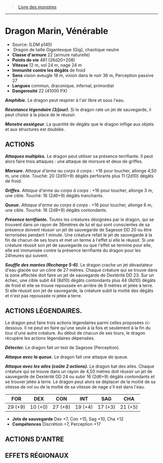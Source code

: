 ﻿> [Livre des monstres](tome_of_beasts.md)

---

# Dragon Marin, Vénérable

- Source: (LDM p145)
-  Dragon de taille Gigantesque (Gig), chaotique neutre
- **Classe d'armure** 22 (armure naturelle)
- **Points de vie** 481 (26d20+208)
- **Vitesse** 12 m, vol 24 m, nage 24 m
- **Immunité contre les dégâts** de froid
- **Sens** vision aveugle 18 m, vision dans le noir 36 m, Perception passive 27
- **Langues** commun, draconique, infernal, primordial
- **Dangerosité** 22 (41000 PX)

**_Amphibie._** Le dragon peut respirer à l'air libre et sous l'eau.

**_Résistance légendaire (3/jour)._** Si le dragon rate un jet de sauvegarde, il peut choisir à la place de le réussir.

**_Monstre assiégeur._** La quantité de dégâts que le dragon inflige aux objets et aux structures est doublée.

## ACTIONS

**_Attaques multiples._** Le dragon peut utiliser sa présence terrifiante. Il peut alors faire trois attaques : une attaque de morsure et deux de griffes.

**_Morsure._** _Attaque d'arme au corps à corps :_ +16 pour toucher, allonge 4,50 m, une cible. Touché: 20 (2d10+9) dégâts perforants plus 11 (2d10) dégâts de froid.

**_Griffes._** _Attaque d'arme au corps à corps :_ +16 pour toucher, allonge 3 m, une cible. Touché: 16 (2d6+9) dégâts tranchants.

**_Queue._** _Attaque d'arme au corps à corps :_ +16 pour toucher, allonge 6 m, une cible. Touché: 18 (2d8+9) dégâts contondants.

**_Présence terrifiante._** Toutes les créatures désignées par le dragon, qui se trouvent dans un rayon de 36mètres de lui et qui sont conscientes de sa présence doivent réussir un jet de sauvegarde de Sagesse DD 20 ou être terrorisées pendant 1 minute. Une créature refait le jet de sauvegarde à la fin de chacun de ses tours et met un terme à l'effet si elle le réussit. Si une créature réussit son jet de sauvegarde ou que l'effet se termine pour elle, elle est immunisée contre la présence terrifiante du dragon pour les 24heures qui suivent.

**_Souffle des marées (Recharge 5-6)._** Le dragon crache un jet dévastateur d'eau glacée sur un cône de 27 mètres. Chaque créature qui se trouve dans la zone affectée doit faire un jet de sauvegarde de Dextérité DD 23. Sur un échec, une cible subit 44 (8d10) dégâts contondants plus 44 (8d10) dégâts de froid et elle se trouve repoussée en arrière de 9 mètres et jetée à terre. Si elle réussit son jet de sauvegarde, la créature subit la moitié des dégâts et n'est pas repoussée ni jetée à terre.

## ACTIONS LÉGENDAIRES.

Le dragon peut faire trois actions légendaires parmi celles proposées ci-dessous. Il ne peut en faire qu'une seule à la fois et seulement à la fin du tour d'une autre créature. Au début de chacun de ses tours, le dragon récupère les actions légendaires dépensées.

**_Détecter._** Le dragon fait un test de Sagesse (Perception).

**_Attaque avec la queue._** Le dragon fait une attaque de queue.

**_Attaque avec les ailes (coûte 2 actions)._** Le dragon bat des ailes. Chaque créature qui se trouve dans un rayon de 4,50 mètres doit réussir un jet de sauvegarde de Dextérité DD 24 ou subir 16 (2d6+9) dégâts contondants et se trouver jetée à terre. Le dragon peut alors se déplacer de la moitié de sa vitesse de vol ou de la moitié de sa vitesse de nage s'il est dans l'eau.

|FOR|DEX|CON|INT|SAG|CHA|
|---|---|---|---|---|---|
|29 (+9)|10 (+0)|27 (+8)|19 (+4)|17 (+3)|21 (+5)|

- **Jets de sauvegarde** Dex +7, Con +15, Sag +10, Cha +12
- **Compétences** Discrétion +7, Perception +17

## ACTIONS D'ANTRE

## EFFETS RÉGIONAUX


